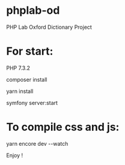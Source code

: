 # phplab-od
PHP Lab Oxford Dictionary Project


# For start:

PHP 7.3.2

composer install

yarn install

symfony server:start

# To compile css and js:

yarn encore dev --watch


Enjoy !
